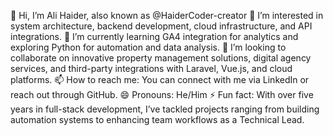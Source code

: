 👋 Hi, I’m Ali Haider, also known as @HaiderCoder-creator
👀 I’m interested in system architecture, backend development, cloud infrastructure, and API integrations.
🌱 I’m currently learning GA4 integration for analytics and exploring Python for automation and data analysis.
💞️ I’m looking to collaborate on innovative property management solutions, digital agency services, and third-party integrations with Laravel, Vue.js, and cloud platforms.
📫 How to reach me: You can connect with me via LinkedIn or reach out through GitHub.
😄 Pronouns: He/Him
⚡ Fun fact: With over five years in full-stack development, I’ve tackled projects ranging from building automation systems to enhancing team workflows as a Technical Lead.

<!---
HaiderCoder-creator/HaiderCoder-creator is a ✨ special ✨ repository because its `README.md` (this file) appears on your GitHub profile.
You can click the Preview link to take a look at your changes.
--->
